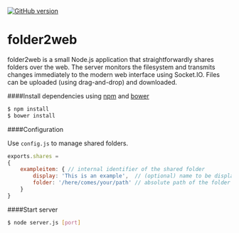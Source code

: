 [![GitHub version](https://badge.fury.io/gh/aviate%2Ffolder2web.svg)](http://badge.fury.io/gh/aviate%2Ffolder2web)

folder2web
==========

folder2web is a small Node.js application that straightforwardly shares folders over the web. The server monitors the filesystem and transmits changes immediately to the modern web interface using Socket.IO. Files can be uploaded (using drag-and-drop) and downloaded.

####Install dependencies using [npm](https://www.npmjs.org) and [bower](http://bower.io)

```sh
$ npm install
$ bower install
```

####Configuration

Use `config.js` to manage shared folders.

```js
exports.shares = 
{
	exampleitem: { // internal identifier of the shared folder
		display: 'This is an example',  // (optional) name to be displayed in the web interface
		folder: '/here/comes/your/path' // absolute path of the folder
	}
}
```

####Start server

```sh
$ node server.js [port]
```
